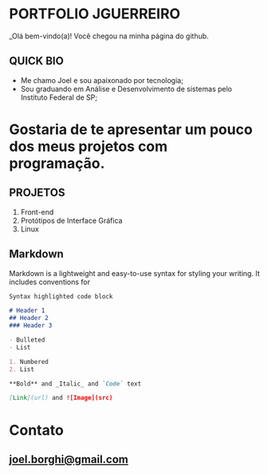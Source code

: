 # PORTFOLIO JGUERREIRO
_Olá bem-vindo(a)! Você chegou na minha página do github. 
## QUICK BIO

 - Me chamo Joel e sou apaixonado por tecnologia;
 - Sou graduando em Análise e Desenvolvimento de sistemas pelo Instituto Federal de SP;
 
# Gostaria de te apresentar um pouco dos meus projetos com programação.

## PROJETOS

1. Front-end
2. Protótipos de Interface Gráfica
3. Linux

## Markdown

Markdown is a lightweight and easy-to-use syntax for styling your writing. It includes conventions for

```markdown
Syntax highlighted code block

# Header 1
## Header 2
### Header 3

- Bulleted
- List

1. Numbered
2. List

**Bold** and _Italic_ and `Code` text

[Link](url) and ![Image](src)
```
# Contato
## joel.borghi@gmail.com

